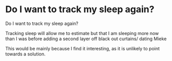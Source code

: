 # Do I want to track my sleep again?
Do I want to track my sleep again?

Tracking sleep will allow me to estimate but that I am sleeping more now than I was before adding a second layer off black out curtains/ dating Mieke

This would be mainly because I find it interesting, as it is unlikely to point towards a solution.

<!-- #Life -->

<!-- {BearID:03E64297-0D41-4688-9F9D-525B3C18EF2E-15756-00001303549C6F29} -->
